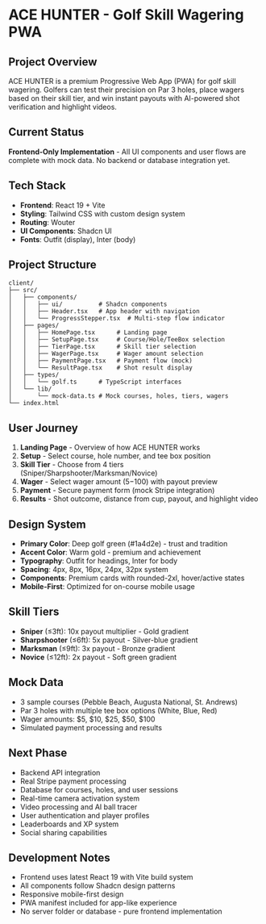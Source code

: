 # ACE HUNTER - Golf Skill Wagering PWA

## Project Overview
ACE HUNTER is a premium Progressive Web App (PWA) for golf skill wagering. Golfers can test their precision on Par 3 holes, place wagers based on their skill tier, and win instant payouts with AI-powered shot verification and highlight videos.

## Current Status
**Frontend-Only Implementation** - All UI components and user flows are complete with mock data. No backend or database integration yet.

## Tech Stack
- **Frontend**: React 19 + Vite
- **Styling**: Tailwind CSS with custom design system
- **Routing**: Wouter
- **UI Components**: Shadcn UI
- **Fonts**: Outfit (display), Inter (body)

## Project Structure
```
client/
├── src/
│   ├── components/
│   │   ├── ui/          # Shadcn components
│   │   ├── Header.tsx   # App header with navigation
│   │   └── ProgressStepper.tsx  # Multi-step flow indicator
│   ├── pages/
│   │   ├── HomePage.tsx      # Landing page
│   │   ├── SetupPage.tsx     # Course/Hole/TeeBox selection
│   │   ├── TierPage.tsx      # Skill tier selection
│   │   ├── WagerPage.tsx     # Wager amount selection
│   │   ├── PaymentPage.tsx   # Payment flow (mock)
│   │   └── ResultPage.tsx    # Shot result display
│   ├── types/
│   │   └── golf.ts      # TypeScript interfaces
│   └── lib/
│       └── mock-data.ts # Mock courses, holes, tiers, wagers
└── index.html
```

## User Journey
1. **Landing Page** - Overview of how ACE HUNTER works
2. **Setup** - Select course, hole number, and tee box position
3. **Skill Tier** - Choose from 4 tiers (Sniper/Sharpshooter/Marksman/Novice)
4. **Wager** - Select wager amount ($5-$100) with payout preview
5. **Payment** - Secure payment form (mock Stripe integration)
6. **Results** - Shot outcome, distance from cup, payout, and highlight video

## Design System
- **Primary Color**: Deep golf green (#1a4d2e) - trust and tradition
- **Accent Color**: Warm gold - premium and achievement
- **Typography**: Outfit for headings, Inter for body
- **Spacing**: 4px, 8px, 16px, 24px, 32px system
- **Components**: Premium cards with rounded-2xl, hover/active states
- **Mobile-First**: Optimized for on-course mobile usage

## Skill Tiers
- **Sniper** (≤3ft): 10x payout multiplier - Gold gradient
- **Sharpshooter** (≤6ft): 5x payout - Silver-blue gradient
- **Marksman** (≤9ft): 3x payout - Bronze gradient
- **Novice** (≤12ft): 2x payout - Soft green gradient

## Mock Data
- 3 sample courses (Pebble Beach, Augusta National, St. Andrews)
- Par 3 holes with multiple tee box options (White, Blue, Red)
- Wager amounts: $5, $10, $25, $50, $100
- Simulated payment processing and results

## Next Phase
- Backend API integration
- Real Stripe payment processing
- Database for courses, holes, and user sessions
- Real-time camera activation system
- Video processing and AI ball tracer
- User authentication and player profiles
- Leaderboards and XP system
- Social sharing capabilities

## Development Notes
- Frontend uses latest React 19 with Vite build system
- All components follow Shadcn design patterns
- Responsive mobile-first design
- PWA manifest included for app-like experience
- No server folder or database - pure frontend implementation
